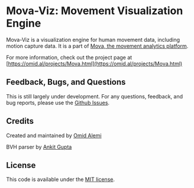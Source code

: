 Mova-Viz:  Movement Visualization Engine
=======

Mova-Viz is a visualization engine for human movement data, including motion capture data. 
It is a part of [Mova, the movement analytics platform](https://github.com/omimo/Mova). 



For more information, check out the project page at [https://omid.al/projects/Mova.html](https://omid.al/projects/Mova.html)

## Feedback, Bugs, and Questions
This is still largely under development. 
For any questions, feedback, and bug reports, please use the [Github Issues](https://github.com/omimo/Mova-Viz/issues).

## Credits
Created and maintained by [Omid Alemi](https://omid.al/projects/)

BVH parser by [Ankit Gupta](https://github.com/gupta-ankit)

## License
This code is available under the [MIT license](http://opensource.org/licenses/MIT).